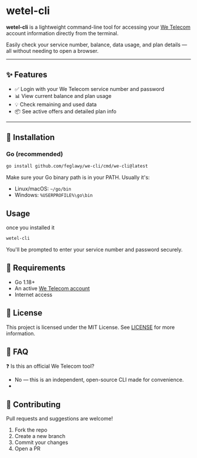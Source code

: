 # wetel-cli

**wetel-cli** is a lightweight command-line tool for accessing your [We Telecom](https://te.eg/) account information directly from the terminal.

Easily check your service number, balance, data usage, and plan details — all without needing to open a browser.

---

## ✨ Features

- ✅ Login with your We Telecom service number and password
- 📊 View current balance and plan usage
- 💡 Check remaining and used data
- 📦 See active offers and detailed plan info

---

## 🚀 Installation

### Go (recommended)

```bash
go install github.com/feglawy/we-cli/cmd/we-cli@latest
```

Make sure your Go binary path is in your PATH. Usually it's:
- Linux/macOS: `~/go/bin`
- Windows: `%USERPROFILE%\go\bin`

##  Usage
once you installed it
```bash
wetel-cli
```

You'll be prompted to enter your service number and password securely.

## 🧰 Requirements

- Go 1.18+
- An active [We Telecom account](https://my.te.eg/echannel/#/login)
- Internet access

## 🧾 License

This project is licensed under the MIT License. See [LICENSE](./LICENSE) for more information.

## 🙋 FAQ
❓ Is this an official We Telecom tool?
- No — this is an independent, open-source CLI made for convenience.
- 
## 🤝 Contributing

Pull requests and suggestions are welcome!
1. Fork the repo
2. Create a new branch
3. Commit your changes
4. Open a PR